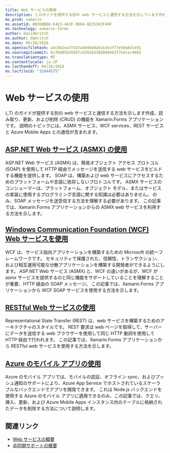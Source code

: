 ```yaml
---
title: Web サービスの使用
description: このガイドを提供する別の web サービスと通信する方法を示しています作成、読み取り、更新、および削除 (CRUD) の機能を Xamarin.Forms アプリケーションです。 説明のトピックには、ASMX サービス、WCF services、REST サービスと Azure Mobile Apps との通信が含まれます。
ms.prod: xamarin
ms.assetid: 8B360BDA-E4E3-4A3F-9004-0E35362F49F
ms.technology: xamarin-forms
author: davidbritch
ms.author: dabritch
ms.date: 09/20/2016
ms.openlocfilehash: a4c842ea7fd37ade9be0a9cb3e3ff7e50a6d1491
ms.sourcegitcommit: bc39d85b4585fcb291bd30b8004b3f7edcac4602
ms.translationtype: MT
ms.contentlocale: ja-JP
ms.lasthandoff: 04/16/2018
ms.locfileid: "31044575"
---
```

# <a name="consuming-web-services"></a>Web サービスの使用

(_T) のガイドが提供する別の web サービスと通信する方法を示します作成、読み取り、更新、および削除 (CRUD) の機能を Xamarin.Forms アプリケーションです。 説明のトピックには、ASMX サービス、WCF services、REST サービスと Azure Mobile Apps との通信が含まれます。

## <a name="consuming-an-aspnet-web-service-asmxxamarin-formsdata-cloudconsumingasmxmd"></a>[ASP.NET Web サービス (ASMX) の使用](~/xamarin-forms/data-cloud/consuming/asmx.md)

ASP.NET Web サービス (ASMX) は、簡易オブジェクト アクセス プロトコル (SOAP) を使用して HTTP 経由でメッセージを送信する web サービスをビルドする機能を提供します。 SOAP は、構築および web サービスにアクセスするためのプラットフォームや言語に依存しないプロトコルです。 ASMX サービスのコンシューマーは、プラットフォーム、オブジェクト モデル、またはサービスの実装に使用するプログラミング言語に関する知識は必要はありません。 のみ、SOAP メッセージを送受信する方法を理解する必要があります。 この記事では、Xamarin.Forms アプリケーションからの ASMX web サービスを利用する方法を示します。

## <a name="consuming-a-windows-communication-foundation-wcf-web-servicexamarin-formsdata-cloudconsumingwcfmd"></a>[Windows Communication Foundation (WCF) Web サービスを使用](~/xamarin-forms/data-cloud/consuming/wcf.md)

WCF は、サービス指向アプリケーションを構築するための Microsoft の統一フレームワークです。 セキュリティで保護された、信頼性、トランザクション、および相互運用可能な分散アプリケーションを構築する開発者ができるようにします。 ASP.NET Web サービス (ASMX) と、WCF の違いがあるが、WCF が asmx サービスを提供するのと同じ機能をサポートしていることを理解することが重要、HTTP 経由の SOAP メッセージ。 この記事では、Xamarin.Forms アプリケーションから WCF SOAP サービスを使用する方法を示します。

## <a name="consuming-a-restful-web-servicexamarin-formsdata-cloudconsumingrestmd"></a>[RESTful Web サービスの使用](~/xamarin-forms/data-cloud/consuming/rest.md)

Representational State Transfer (REST) は、web サービスを構築するためのアーキテクチャのスタイルです。 REST 要求は web ページを取得して、サーバーにデータを送信する web ブラウザーを使用して同じ HTTP 動詞を使用して HTTP 経由で行われます。 この記事では、Xamarin.Forms アプリケーションから RESTful web サービスを使用する方法を示します。

## <a name="consuming-an-azure-mobile-appxamarin-formsdata-cloudconsumingazuremd"></a>[Azure のモバイル アプリの使用](~/xamarin-forms/data-cloud/consuming/azure.md)

Azure のモバイル アプリでは、モバイルの認証、オフライン sync、およびプッシュ通知のサポートにより、Azure App Service でホストされているスケーラブルなバックエンドでアプリを開発できます。 これは Node.js バックエンドを使用する Azure のモバイル アプリに適用できるのみ、この記事では、クエリ、挿入、更新、および Azure Mobile Apps インスタンス内のテーブルに格納されたデータを削除する方法について説明します。

## <a name="related-links"></a>関連リンク

- [Web サービスの概要](~/cross-platform/data-cloud/web-services/index.md)
- [非同期サポートの概要](~/cross-platform/platform/async.md)
